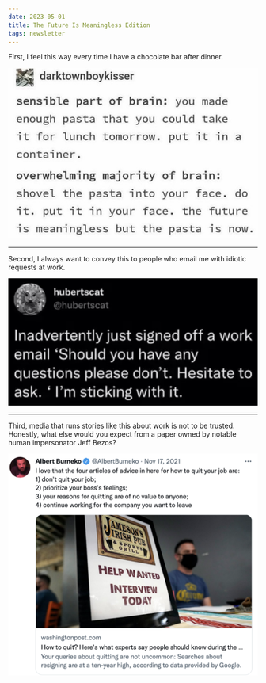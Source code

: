 ```yaml
---
date: 2023-05-01
title: The Future Is Meaningless Edition
tags: newsletter
---
```


First, I feel this way every time I have a chocolate bar after dinner.

![pasta](https://raw.githubusercontent.com/muneer78/muneer78.github.io/master/images/pasta.png)

---

Second, I always want to convey this to people who email me with idiotic requests at work.

![workhesitate](https://raw.githubusercontent.com/muneer78/muneer78.github.io/master/images/workhesitate.png)

---

Third, media that runs stories like this about work is not to be trusted. Honestly, what else would you expect from a paper owned by notable human impersonator Jeff Bezos?

![workquitting](https://raw.githubusercontent.com/muneer78/muneer78.github.io/master/images/workquitting.png)
